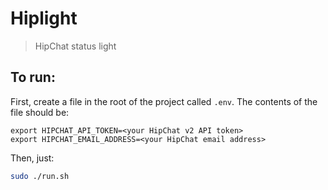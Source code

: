 # Hiplight

> HipChat status light

## To run:

First, create a file in the root of the project called `.env`. The contents of the file should be:

```
export HIPCHAT_API_TOKEN=<your HipChat v2 API token>
export HIPCHAT_EMAIL_ADDRESS=<your HipChat email address>
```

Then, just:

```bash
sudo ./run.sh
```
